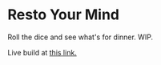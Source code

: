 # Resto Your Mind

Roll the dice and see what's for dinner. WIP.

Live build at [this link.](https://helpvisa.github.io/resto-your-mind)

